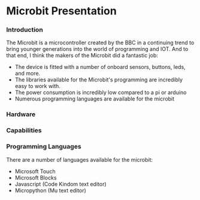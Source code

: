 # Microbit Presentation


### Introduction

The Microbit is a microcontroller created by the BBC in a continuing trend to bring younger generations into the world of programming and IOT.  And to that end, I think the makers of the Microbit did a fantastic job:
* The device is fitted with a number of onboard sensors, buttons, leds, and more.  
* The libraries available for the Microbit's programming are incredibly easy to work with.  
* The power consumption is incredibly low compared to a pi or arduino
* Numerous programming languages are available for the microbit

### Hardware

### Capabilities

### Programming Languages

There are a number of languages available for the microbit:
* Microsoft Touch
* Microsoft Blocks
* Javascript (Code Kindom text editor)
* Micropython (Mu text editor)
